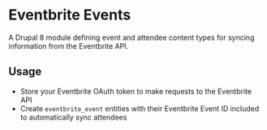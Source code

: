 # Eventbrite Events

A Drupal 8 module defining event and attendee content types for syncing information from the Eventbrite API.

## Usage

- Store your Eventbrite OAuth token to make requests to the Eventbrite API
- Create `eventbrite_event` entities with their Eventbrite Event ID included to automatically sync attendees